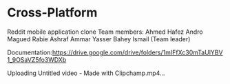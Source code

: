 # Cross-Platform
Reddit mobile application clone 
Team members:
Ahmed Hafez
Andro Magued
Rabie Ashraf
Ammar Yasser
Bahey Ismail (Team leader)

Documentation:https://drive.google.com/drive/folders/1mIFfXc30mTaUlYBV1_9OSaVZ5fo3WDXb


Uploading Untitled video - Made with Clipchamp.mp4…

